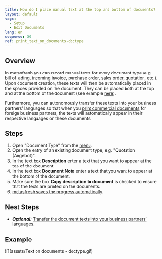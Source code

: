```yaml
---
title: How do I place manual text at the top and bottom of documents?
layout: default
tags:
  - Setup
  - Edit Documents
lang: en
sequence: 30
ref: print_text_on_documents-doctype
---
```


## Overview
In metasfresh you can record manual texts for every document type (e.g. bill of lading, incoming invoice, purchase order, sales order, quotation, etc.). Upon document creation, these texts will then be automatically placed in the spaces provided on the document. They can be placed both at the top and at the bottom of the document (see example [here](Print_text_on_documents-general)).

Furthermore, you can autonomously transfer these texts into your business partners’ languages so that when you [print commercial documents](PrintPreview) for foreign business partners, the texts will automatically appear in their respective languages on these documents.

## Steps
1. Open "Document Type" from the [menu](Menu).
1. Open the entry of an existing document type, e.g. "Quotation (Angebot)".
1. In the text box **Description** enter a text that you want to appear at the top of the document.
1. In the text box **Document Note** enter a text that you want to appear at the bottom of the document.
1. Make sure the box **Copy description to document** is checked to ensure that the texts are printed on the documents.
1. [metasfresh saves the progress automatically](Saveindicator).

## Nest Steps
- ***Optional:*** [Transfer the document texts into your business partners’ languages](Translate_document_texts-doctype).

## Example
![](assets/Text on documents - doctype.gif)
